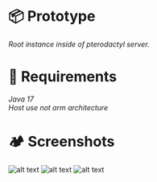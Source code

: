 # 📦 Prototype
*Root instance inside of pterodactyl server.*
# 🚩 Requirements
*Java 17* <br />
*Host use not arm architecture*
# 🏕 Screenshots
![alt text](https://i.postimg.cc/TY3zDbnx/image.png)
![alt text](https://i.postimg.cc/3xYHnw4r/image.png)
![alt text](https://i.postimg.cc/c41mhy1y/image.png)
